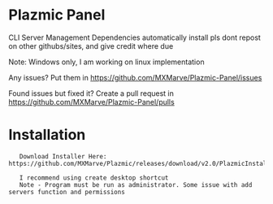 # Plazmic Panel
 CLI Server Management
 Dependencies automatically install
 pls dont repost on other githubs/sites, and give credit where due
 
 Note: Windows only, I am working on linux implementation
 
 Any issues? Put them in https://github.com/MXMarve/Plazmic-Panel/issues 
 
 Found issues but fixed it? Create a pull request in https://github.com/MXMarve/Plazmic-Panel/pulls
# Installation
 ```
    Download Installer Here: https://github.com/MXMarve/Plazmic/releases/download/v2.0/PlazmicInstaller.exe
    
    I recommend using create desktop shortcut
    Note - Program must be run as administrator. Some issue with add servers function and permissions
 ```
